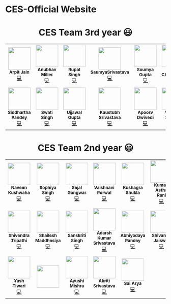 # CES-Official Website

<h1 align=center> CES Team 3rd year 😃 </h1>
<p align="center">

<table>
  <tbody><tr>
    <td align="center"><a href="https://github.com/arpit456jain"><img alt="" src="https://avatars.githubusercontent.com/arpit456jain" width="70px;">
	<br><sub><b> Arpit Jain</b></sub><br>💻 </a></td></a></td>
    <td align="center"><a href="https://github.com/mravtechinfo"><img alt="" src="https://avatars.githubusercontent.com/mravtechinfo" width="70px;">
	<br><sub><b> Anubhav Miller </b></sub><br>💻 </a></td></a></td>
      <td align="center"><a href="https://github.com/rupal121"><img alt="" src="https://avatars.githubusercontent.com/rupal121" width="70px;">
	<br><sub><b> Rupal Singh </b></sub><br>💻 </a></td></a></td>
	 <td align="center"><a href="https://github.com/SaumyaSrivastava-bot"><img alt="" src="https://avatars.githubusercontent.com/SaumyaSrivastava-bot" width="70px;">
	<br><sub><b> SaumyaSrivastava </b></sub><br>💻 </a></td></a></td>
	 <td align="center"><a href="https://github.com/srhsoumya"><img alt="" src="https://avatars.githubusercontent.com/srhsoumya" width="70px;">
	<br><sub><b> Soumya Gupta </b></sub><br>💻 </a></td></a></td>
	<td align="center"><a href="https://github.com/namita27"><img alt="" src="https://avatars.githubusercontent.com/namita27" width="70px;">
	<br><sub><b> Namita Chaudhary </b></sub><br>💻 </a></td></a></td>
  </tr>
 
  <tr>
	<td align="center"><a href="https://github.com/Siddhartha2807"><img alt="" src="https://avatars.githubusercontent.com/Siddhartha2807" width="70px;">
	<br><sub><b> Siddhartha Pandey</b></sub><br>💻 </a></td></a></td>
	 <td align="center"><a href="https://github.com/swati-singh909"><img alt="" src="https://avatars.githubusercontent.com/swati-singh909" width="70px;">
	<br><sub><b> Swati Singh</b></sub><br>💻 </a></td></a></td>
	 <td align="center"><a href="https://github.com/Ujjawalgupta42"><img alt="" src="https://avatars.githubusercontent.com/Ujjawalgupta42" width="70px;">
	<br><sub><b> Ujjawal Gupta </b></sub><br>💻 </a></td></a></td>
	 <td align="center"><a href="https://github.com/kaustubh-17"><img alt="" src="https://avatars.githubusercontent.com/kaustubh-17" width="70px;">
	<br><sub><b> Kaustubh Srivastava </b></sub><br>💻 </a></td></a></td>
	<td align="center"><a href="https://github.com/Apoorv0503"><img alt="" src="https://avatars.githubusercontent.com/Apoorv0503" width="70px;">
	<br><sub><b> Apoorv Dwivedi </b></sub><br>💻 </a></td></a></td>
	<td align="center"><a href="https://github.com/svaibhav53425"><img alt="" src="https://avatars.githubusercontent.com/svaibhav53425" width="70px;">
	<br><sub><b> Vaibhav Sharma </b></sub><br>💻 </a></td></a></td>
</tr>
</table>

<h1 align=center> CES Team 2nd year 😃 </h1>
<p align="center">

<table>
  <tbody><tr>
    <td align="center"><a href="https://github.com/naveen3011"><img alt="" src="https://avatars.githubusercontent.com/naveen3011" width="70px;">
	<br><sub><b> Naveen Kushwaha </b></sub><br>💻 </a></td></a></td>
    <td align="center"><a href="https://github.com/sophiya02"><img alt="" src="https://avatars.githubusercontent.com/sophiya02" width="70px;">
	<br><sub><b> Sophiya Singh </b></sub><br>💻 </a></td></a></td>
      <td align="center"><a href="https://github.com/sejalgangwar"><img alt="" src="https://avatars.githubusercontent.com/sejalgangwar" width="70px;">
	<br><sub><b> Sejal Gangwar </b></sub><br>💻 </a></td></a></td>
	 <td align="center"><a href="https://github.com/vaishnaviPorwal"><img alt="" src="https://avatars.githubusercontent.com/vaishnaviPorwal" width="70px;">
	<br><sub><b> Vaishnavi Porwal </b></sub><br>💻 </a></td></a></td>
	 <td align="center"><a href="https://github.com/SHUKLA-KUSHAGRA"><img alt="" src="https://avatars.githubusercontent.com/SHUKLA-KUSHAGRA" width="70px;">
	<br><sub><b> Kushagra Shukla </b></sub><br>💻 </a></td></a></td>
	<td align="center"><a href="https://github.com/astha2412"><img alt="" src="https://avatars.githubusercontent.com/astha2412" width="70px;">
	<br><sub><b> Kumari Astha Rani</b></sub><br>💻 </a></td></a></td>
  </tr>
 
  <tr>
	<td align="center"><a href="https://github.com/shivdeve2010"><img alt="" src="https://avatars.githubusercontent.com/shivdeve2010" width="70px;">
	<br><sub><b> Shivendra Tripathi</b></sub><br>💻 </a></td></a></td>
	 <td align="center"><a href="https://github.com/Shailesh103"><img alt="" src="https://avatars.githubusercontent.com/Shailesh103" width="70px;">
	<br><sub><b> Shailesh Maddhesiya </b></sub><br>💻 </a></td></a></td>
	 <td align="center"><a href="https://github.com/ssanskriti-25"><img alt="" src="https://avatars.githubusercontent.com/ssanskriti-25" width="70px;">
	<br><sub><b> Sanskriti Singh </b></sub><br>💻 </a></td></a></td>
	 <td align="center"><a href="https://github.com/adarshgit2003"><img alt="" src="https://avatars.githubusercontent.com/adarshgit2003" width="70px;">
	<br><sub><b> Adarsh Kumar Srivastava </b></sub><br>💻 </a></td></a></td>
	<td align="center"><a href="https://github.com/Abhiyodaya2002"><img alt="" src="https://avatars.githubusercontent.com/Abhiyodaya2002" width="70px;">
	<br><sub><b> Abhiyodaya Pandey </b></sub><br>💻 </a></td></a></td>
	<td align="center"><a href="https://github.com/shivjais1807"><img alt="" src="https://avatars.githubusercontent.com/shivjais1807" width="70px;">
	<br><sub><b> Shivansh Jaiswal </b></sub><br>💻 </a></td></a></td>
</tr>

<tr>
	<td align="center"><a href="https://github.com/refertoyash"><img alt="" src="https://avatars.githubusercontent.com/refertoyash" width="70px;">
	<br><sub><b> Yash Tiwari </b></sub><br>💻 </a></td></a></td>
	 <td align="center"><a href="https://github.com/sakshisingh00"><img alt="" src="https://avatars.githubusercontent.com/sakshisingh00" width="70px;">
	 <td align="center"><a href="https://github.com/ayushim13"><img alt="" src="https://avatars.githubusercontent.com/ayushim13" width="70px;">
	<br><sub><b> Ayushi Mishra </b></sub><br>💻 </a></td></a></td>
	 <td align="center"><a href="https://github.com/akritisrivastava2"><img alt="" src="https://avatars.githubusercontent.com/akritisrivastava2" width="70px;">
	<br><sub><b> Akriti Srivastava </b></sub><br>💻 </a></td></a></td>
	<td align="center"><a href="https://github.com/arya-911"><img alt="" src="https://avatars.githubusercontent.com/arya-911" width="70px;">
	<br><sub><b> Sai Arya </b></sub><br>💻 </a></td></a></td>
</tr>
</table>
